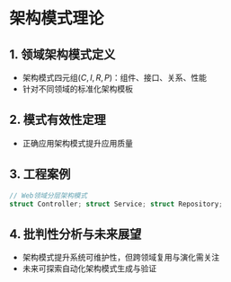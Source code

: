 # 架构模式理论

## 1. 领域架构模式定义

- 架构模式四元组$(C, I, R, P)$：组件、接口、关系、性能
- 针对不同领域的标准化架构模板

## 2. 模式有效性定理

- 正确应用架构模式提升应用质量

## 3. 工程案例

```rust
// Web领域分层架构模式
struct Controller; struct Service; struct Repository;
```

## 4. 批判性分析与未来展望

- 架构模式提升系统可维护性，但跨领域复用与演化需关注
- 未来可探索自动化架构模式生成与验证

